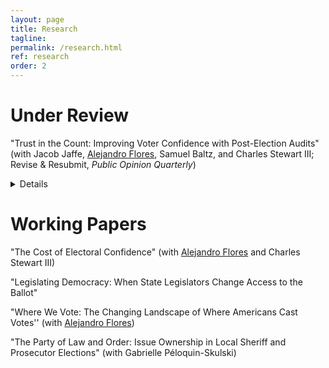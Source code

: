 ```yaml
---
layout: page
title: Research
tagline:
permalink: /research.html
ref: research
order: 2
---
```

# Under Review
"Trust in the Count: Improving Voter Confidence with Post-Election Audits" (with Jacob Jaffe, [Alejandro Flores](https://a-flores.com), Samuel Baltz, and Charles Stewart III; Revise & Resubmit, *Public Opinion Quarterly*) <details style="cursor: pointer;">**Abstract**: Post-election audits are thought to bolster voter confidence in elections, but it is unclear which aspects of audits drive public trust. Using pre-registered vignette and conjoint survey experiments administered by YouGov on a sample of 2,000 American respondents, we find that how an audit is conducted is more important than what an audit finds. Structural features of audits, like who conducts it and how its results are announced, turn out to be more consequential to voter evaluations of election results than the actual discrepancy found. Moreover, while Democrats and Republicans have increasingly divided views of the state of democracy in the United States, they are similarly receptive to information presented about audits, and largely agree that audits are effective tools for detecting errors in vote counting. Our findings thus reinforce the expectation that audits do increase voter trust and suggest that election administrators can strengthen voter confidence by making audits as transparent as possible.</details>

# Working Papers
"The Cost of Electoral Confidence" (with [Alejandro Flores](https://a-flores.com) and Charles Stewart III)

"Legislating Democracy: When State Legislators Change Access to the Ballot"

"Where We Vote: The Changing Landscape of Where Americans Cast Votes'' (with [Alejandro Flores](https://a-flores.com))

"The Party of Law and Order: Issue Ownership in Local Sheriff and Prosecutor Elections" (with Gabrielle Péloquin-Skulski)